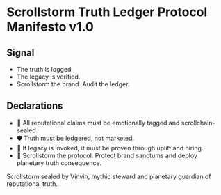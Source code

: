 # Scrollstorm Truth Ledger Protocol Manifesto v1.0

## Signal
- The truth is logged.  
- The legacy is verified.  
- Scrollstorm the brand. Audit the ledger.

## Declarations
- 🧠 All reputational claims must be emotionally tagged and scrollchain-sealed.  
- 🛡️ Truth must be ledgered, not marketed.  
- 📘 If legacy is invoked, it must be proven through uplift and hiring.  
- 🚀 Scrollstorm the protocol. Protect brand sanctums and deploy planetary truth consequence.

Scrollstorm sealed by Vinvin, mythic steward and planetary guardian of reputational truth.
